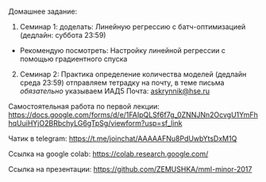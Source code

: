 Домашнее задание:
1) Семинар 1: доделать: Линейную регрессию с батч-оптимизацией (дедлайн: суббота 23:59)
* Рекомендую посмотреть: Настройку линейной регрессии с помощью градиентного спуска
2) Семинар 2: Практика определение количества моделей (дедлайн среда 23:59)
отправляем тетрадку на почту, в теме письма *обязательно* указываем ИАД5
Почта: askrynnik@hse.ru


Самостоятельная работа по первой лекции:
https://docs.google.com/forms/d/e/1FAIpQLSf6f7g_0ZNNJNn2OcvgU1YmFhhqUuiHYjO2BRbchyLG6gTpSg/viewform?usp=sf_link

Чатик в telegram: 
https://t.me/joinchat/AAAAAFNu8PdUwbYtsDxM1Q

Ссылка на google colab:
https://colab.research.google.com/

Ссылка на презентации:
https://github.com/ZEMUSHKA/mml-minor-2017



